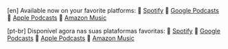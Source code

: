 [en] Available now on your favorite platforms:
🔗 [Spotify](https://open.spotify.com/episode/1IYY26WH9pOzZgQIOFAuPF?si=xhJ9EE-6R2Go9UIiOxMj7A)
🔗 [Google Podcasts](https://podcasts.google.com/feed/aHR0cHM6Ly9hbmNob3IuZm0vcy9lZWQ0MzMwNC9wb2RjYXN0L3Jzcw/episode/ZWFiZmIyNDItYjI1Yy00N2EzLTkzMjQtZTE0YmRkZGNhYWYz?sa=X&ved=0CAUQkfYCahcKEwjgxPCpstGEAxUAAAAAHQAAAAAQAQ)
🔗 [Apple Podcasts](https://podcasts.apple.com/us/podcast/1-consciousness-and-computation-debating-sentience/id1726202957?i=1000641987823)
🔗 [Amazon Music](https://music.amazon.com.br/podcasts/3c26b9b8-8c0b-4937-aea3-20016d42e32f/episodes/1a2884ac-279a-4f6f-9531-55a1271822d6/the-enigmatic-circuit-dispatches-from-tomorrow's-frontier-1-consciousness-and-computation-debating-sentience)

[pt-br] Disponível agora nas suas plataformas favoritas:
🔗 [Spotify](https://open.spotify.com/episode/5xta0PuzJE9VmL3IHNBe7m?si=M3aJQJWFT6u8_-XjHuezug)
🔗 [Google Podcasts](https://podcasts.google.com/feed/aHR0cHM6Ly9hbmNob3IuZm0vcy9lZWRiYWE1OC9wb2RjYXN0L3Jzcw/episode/MDk2MTI3YjgtOTcyZC00ZjI1LWIwMmQtMGZkOWMxZGY1MWY3?sa=X&ved=0CAUQkfYCahcKEwjY8OmzsdGEAxUAAAAAHQAAAAAQAQ)
🔗 [Apple Podcasts](https://podcasts.apple.com/us/podcast/1-consci%C3%AAncia-e-computa%C3%A7%C3%A3o-debate-sobre-a-senci%C3%AAncia/id1726082075?i=1000641901871)
🔗 [Amazon Music](https://music.amazon.com.br/podcasts/bfa2619e-416e-4d2b-ada0-909a8913fa77/episodes/e44d11df-bd21-45a3-a18e-4ce149a276ad/o-circuito-enigm%C3%A1tico-relatos-do-futuro-iminente-1-consci%C3%AAncia-e-computa%C3%A7%C3%A3o-debate-sobre-a-senci%C3%AAncia)
